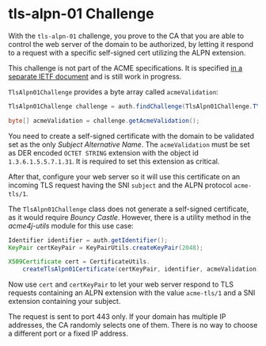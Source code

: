 # tls-alpn-01 Challenge

With the `tls-alpn-01` challenge, you prove to the CA that you are able to control the web server of the domain to be authorized, by letting it respond to a request with a specific self-signed cert utilizing the ALPN extension.

<div class="alert alert-info" role="alert">

This challenge is not part of the ACME specifications. It is specified [in a separate IETF document](https://tools.ietf.org/html/draft-ietf-acme-tls-alpn) and is still work in progress.
</div>

`TlsAlpn01Challenge` provides a byte array called `acmeValidation`:

```java
TlsAlpn01Challenge challenge = auth.findChallenge(TlsAlpn01Challenge.TYPE);

byte[] acmeValidation = challenge.getAcmeValidation();
```

You need to create a self-signed certificate with the domain to be validated set as the only _Subject Alternative Name_. The `acmeValidation` must be set as DER encoded `OCTET STRING` extension with the object id `1.3.6.1.5.5.7.1.31`. It is required to set this extension as critical.

After that, configure your web server so it will use this certificate on an incoming TLS request having the SNI `subject` and the ALPN protocol `acme-tls/1`.

The `TlsAlpn01Challenge` class does not generate a self-signed certificate, as it would require _Bouncy Castle_. However, there is a utility method in the _acme4j-utils_ module for this use case:

```java
Identifier identifier = auth.getIdentifier();
KeyPair certKeyPair = KeyPairUtils.createKeyPair(2048);

X509Certificate cert = CertificateUtils.
    createTlsAlpn01Certificate(certKeyPair, identifier, acmeValidation);
```

Now use `cert` and `certKeyPair` to let your web server respond to TLS requests containing an ALPN extension with the value `acme-tls/1` and a SNI extension containing your subject.

<div class="alert alert-info" role="alert">
The request is sent to port 443 only. If your domain has multiple IP addresses, the CA randomly selects one of them. There is no way to choose a different port or a fixed IP address.
</div>
